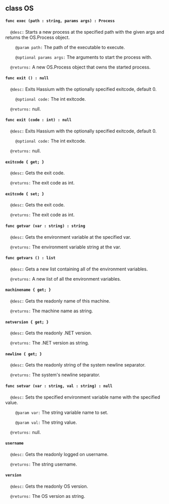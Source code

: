 ## class OS

#### ```func exec (path : string, params args) : Process```

&nbsp;&nbsp;&nbsp;&nbsp;```@desc:``` Starts a new process at the specified path with the given args and returns the OS.Process object.

&nbsp;&nbsp;&nbsp;&nbsp;&nbsp;&nbsp;&nbsp;&nbsp;```@param path:``` The path of the executable to execute.

&nbsp;&nbsp;&nbsp;&nbsp;&nbsp;&nbsp;&nbsp;&nbsp;```@optional params args:``` The arguments to start the process with.

&nbsp;&nbsp;&nbsp;&nbsp;```@returns:``` A new OS.Process object that owns the started process.

#### ```func exit () : null```

&nbsp;&nbsp;&nbsp;&nbsp;```@desc:``` Exits Hassium with the optionally specified exitcode, default 0.

&nbsp;&nbsp;&nbsp;&nbsp;&nbsp;&nbsp;&nbsp;&nbsp;```@optional code:``` The int exitcode.

&nbsp;&nbsp;&nbsp;&nbsp;```@returns:``` null.

#### ```func exit (code : int) : null```

&nbsp;&nbsp;&nbsp;&nbsp;```@desc:``` Exits Hassium with the optionally specified exitcode, default 0.

&nbsp;&nbsp;&nbsp;&nbsp;&nbsp;&nbsp;&nbsp;&nbsp;```@optional code:``` The int exitcode.

&nbsp;&nbsp;&nbsp;&nbsp;```@returns:``` null.

#### ```exitcode { get; }```

&nbsp;&nbsp;&nbsp;&nbsp;```@desc:``` Gets the exit code.

&nbsp;&nbsp;&nbsp;&nbsp;```@returns:``` The exit code as int.

#### ```exitcode { set; }```

&nbsp;&nbsp;&nbsp;&nbsp;```@desc:``` Gets the exit code.

&nbsp;&nbsp;&nbsp;&nbsp;```@returns:``` The exit code as int.

#### ```func getvar (var : string) : string```

&nbsp;&nbsp;&nbsp;&nbsp;```@desc:``` Gets the environment variable at the specified var.

&nbsp;&nbsp;&nbsp;&nbsp;```@returns:``` The environment variable string at the var.

#### ```func getvars () : list```

&nbsp;&nbsp;&nbsp;&nbsp;```@desc:``` Gets a new list containing all of the environment variables.

&nbsp;&nbsp;&nbsp;&nbsp;```@returns:``` A new list of all the environment variables.

#### ```machinename { get; }```

&nbsp;&nbsp;&nbsp;&nbsp;```@desc:``` Gets the readonly name of this machine.

&nbsp;&nbsp;&nbsp;&nbsp;```@returns:``` The machine name as string.

#### ```netversion { get; }```

&nbsp;&nbsp;&nbsp;&nbsp;```@desc:``` Gets the readonly .NET version.

&nbsp;&nbsp;&nbsp;&nbsp;```@returns:``` The .NET version as string.

#### ```newline { get; }```

&nbsp;&nbsp;&nbsp;&nbsp;```@desc:``` Gets the readonly string of the system newline separator.

&nbsp;&nbsp;&nbsp;&nbsp;```@returns:``` The system's newline separator.

#### ```func setvar (var : string, val : string) : null```

&nbsp;&nbsp;&nbsp;&nbsp;```@desc:``` Sets the specified environment variable name with the specified value.

&nbsp;&nbsp;&nbsp;&nbsp;&nbsp;&nbsp;&nbsp;&nbsp;```@param var:``` The string variable name to set.

&nbsp;&nbsp;&nbsp;&nbsp;&nbsp;&nbsp;&nbsp;&nbsp;```@param val:``` The string value.

&nbsp;&nbsp;&nbsp;&nbsp;```@returns:``` null.

#### ```username```

&nbsp;&nbsp;&nbsp;&nbsp;```@desc:``` Gets the readonly logged on username.

&nbsp;&nbsp;&nbsp;&nbsp;```@returns:``` The string username.

#### ```version```

&nbsp;&nbsp;&nbsp;&nbsp;```@desc:``` Gets the readonly OS version.

&nbsp;&nbsp;&nbsp;&nbsp;```@returns:``` The OS version as string.

